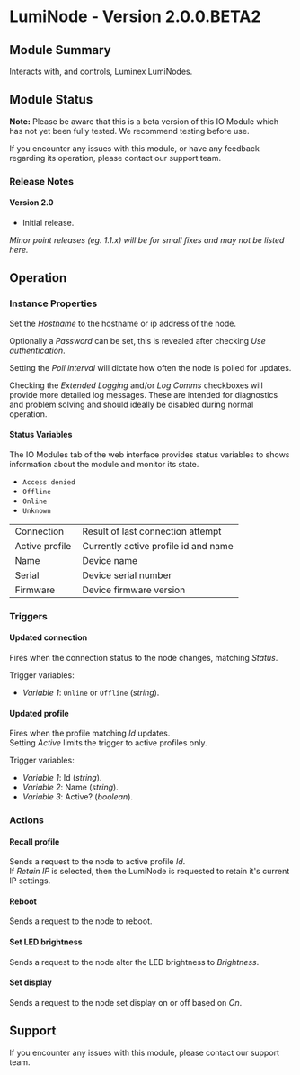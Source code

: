 # LumiNode - Version 2.0.0.BETA2

## Module Summary

Interacts with, and controls, Luminex LumiNodes.

## Module Status

[//]: # (UNCOMMENT AND DELETE AS APPROPRIATE)
[//]: # (This IO Module is stable and has been tested internally.)
**Note:** Please be aware that this is a beta version of this IO Module which has not yet been fully tested. We recommend testing before use.

[//]: # (Always required)
If you encounter any issues with this module, or have any feedback regarding its operation, please contact our support team.

[//]: # (### Module Scope)
[//]: # (If important to mention explain the limitations and things this module cannot perform)

### Release Notes

#### Version 2.0

* Initial release.

[//]: # (Always required)
*Minor point releases (eg. 1.1.x) will be for small fixes and may not be listed here.*

[//]: # (## Requirements)
[//]: # (Mention any pre-requisites needed before setting up the module in terms of hardware, subscriptions, APIs)

[//]: # (## Configuration)
[//]: # (Mention any setup aspects the user should note that are generally done outside the Designer interface)

## Operation

[//]: # (Give operational details linked to using Instance Properties, Triggers, Conditions, Actions, Variables associated with the module's operation)

### Instance Properties

[//]: # (### List instance properties and their function)

Set the *Hostname* to the hostname or ip address of the node.

Optionally a *Password* can be set, this is revealed after checking *Use authentication*.

Setting the *Poll interval* will dictate how often the node is polled for updates.

Checking the *Extended Logging* and/or *Log Comms* checkboxes will provide more detailed log messages. These are intended for diagnostics and problem solving and should ideally be disabled during normal operation.

#### Status Variables

The IO Modules tab of the web interface provides status variables to shows information about the module and monitor its state.

<table>
    <style type="text/css">
    td {
        padding: 3 10px;
    }
    </style>
    <tbody>
    <tr class="separator"></tr>
    <tr>
        <td>Connection</td>
        <td>Result of last connection attempt</td>
            <ul style="margin-top:0px;">
                <li><code>Access denied</code></li>
                <li><code>Offline</code></li>
                <li><code>Online</code></li>
                <li><code>Unknown</code></li>
            </ul>
    </tr>
    <tr>
        <td>Active profile</td>
        <td>Currently active profile id and name</td>
    </tr>
    <tr>
        <td>Name</td>
        <td>Device name</td>
    </tr>
    <tr>
        <td>Serial</td>
        <td>Device serial number</td>
    </tr>
    <tr>
        <td>Firmware</td>
        <td>Device firmware version</td>
    </tr>
    <tr class="separator"></tr>
    </tbody>
</table>

### Triggers

#### Updated connection

Fires when the connection status to the node changes, matching *Status*.

Trigger variables:

* *Variable 1*: <code>Online</code> or <code>Offline</code> (*string*).

#### Updated profile

Fires when the profile matching *Id* updates.\
Setting *Active* limits the trigger to active profiles only.

Trigger variables:

* *Variable 1*: Id (*string*).
* *Variable 2*: Name (*string*).
* *Variable 3*: Active? (*boolean*).

### Actions

#### Recall profile

Sends a request to the node to active profile *Id*.\
If *Retain IP* is selected, then the LumiNode is requested to retain it's current IP settings.

#### Reboot

Sends a request to the node to reboot.

#### Set LED brightness

Sends a request to the node alter the LED brightness to *Brightness*.

#### Set display

Sends a request to the node set display on or off based on *On*.

## Support

[//]: # (Always required)
If you encounter any issues with this module, please contact our support team.

[//]: # (### Module Use Example)
[//]: # (If relevant to documentation give examples of module use)

[//]: # (### Further Notes)
[//]: # (Possible location for further notes, may not be used)
